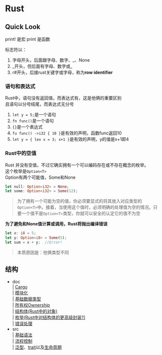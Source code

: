 # Rust
## Quick Look
print!  是宏
print   是函数

标志符以：<br>
1. 字母开头，后面跟字母、数字、_、None
2. _开头，但后面有字母、数字或\_
3. r#开头，后接rust关键字或字母，称为**row identifier**

### 语句和表达式
Rust中，语句没有返回值，而表达式有，这是他俩的重要区别<br>
且语句以分号结尾，而表达式无分号<br>
1. `let y = 5;`是一个语句
2. `fn func()`是一个语句
3. `{}`是一个表达式
4. `fu func() ->i32 { 10 }`是有效的声明，函数func返回10
5. `let y = { lex x = 3; x+1 }`是有效的声明，y的值是x+1即4

### Rust中的空值
Rust 并没有空值，不过它确实拥有一个可以编码存在或不存在概念的枚举。<br>
这个枚举是`Option<T>`<br>
Option有两个可能值，Some和None
```rs
let null: Option<i32> = None;
let some: Option<i32> = Some(12);
```
> 为了拥有一个可能为空的值，你必须要显式的将其放入对应类型的`Option<T>`中。接着，当使用这个值时，必须明确的处理值为空的情况。只要一个值不是`Option<T>`类型，你就可以安全的认定它的值不为空

**为了避免和None值计算或调用，Rust将抛出编译错误**
```rs
let x: i8 = 5;
let y: Option<i8> = Some(5);
let sum = x + y;  //Error!
```
> 本质原因是：他俩类型不同

## 结构
- doc<br>
| [Cargo](./doc/cargo.md)<br>
| [模块化](./doc/modularize.md)<br>
| [基础数据类型](./doc/base_type.md)<br>
| [所有权Ownership](./doc/ownership.md)<br>
| [结构体(Rust中的对象)](./doc/sturcture.md)<br>
| [枚举(Rust中对结构体的更高级封装?)](./doc/enums.md)<br>
| [错误处理](./doc/error_handle.md)<br>
- src<br>
| [基础语法](./src/main.rs)<br>
| [流程控制](./src/process_control.rs)<br>
| [泛型](./src/generics.rs)、[trait](./src/traits.rs)以及[生命周期](./src/lifecricle.rs)<br>